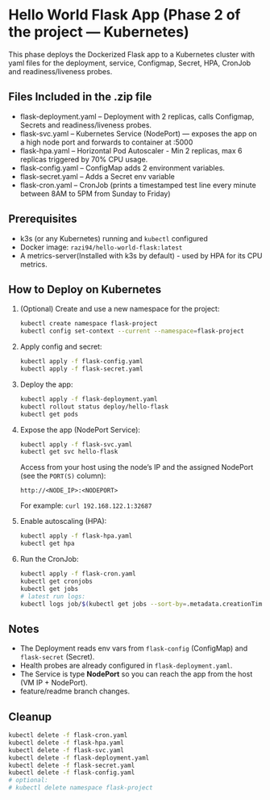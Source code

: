 # Hello World Flask App (Phase 2 of the project — Kubernetes)

This phase deploys the Dockerized Flask app to a Kubernetes cluster with yaml files for the deployment, service, Configmap, Secret, HPA, CronJob and readiness/liveness probes.

## Files Included in the .zip file

- flask-deployment.yaml – Deployment with 2 replicas, calls Configmap, Secrets and readiness/liveness probes.
- flask-svc.yaml – Kubernetes Service (NodePort) — exposes the app on a high node port and forwards to container at :5000
- flask-hpa.yaml – Horizontal Pod Autoscaler - Min 2 replicas, max 6 replicas triggered by 70% CPU usage.
- flask-config.yaml – ConfigMap adds 2 environment variables.
- flask-secret.yaml – Adds a Secret env variable
- flask-cron.yaml – CronJob (prints a timestamped test line every minute between 8AM to 5PM from Sunday to Friday)

## Prerequisites

- k3s (or any Kubernetes) running and `kubectl` configured
- Docker image: `razi94/hello-world-flask:latest`
- A metrics-server(Installed with k3s by default) - used by HPA for its CPU metrics.

## How to Deploy on Kubernetes

1. (Optional) Create and use a new namespace for the project:

   ```bash
   kubectl create namespace flask-project
   kubectl config set-context --current --namespace=flask-project
   ```
2. Apply config and secret:

   ```bash
   kubectl apply -f flask-config.yaml
   kubectl apply -f flask-secret.yaml
   ```
3. Deploy the app:

   ```bash
   kubectl apply -f flask-deployment.yaml
   kubectl rollout status deploy/hello-flask
   kubectl get pods
   ```
4. Expose the app (NodePort Service):

   ```bash
   kubectl apply -f flask-svc.yaml
   kubectl get svc hello-flask
   ```

   Access from your host using the node’s IP and the assigned NodePort (see the `PORT(S)` column):

   ```
   http://<NODE_IP>:<NODEPORT>
   ```
   For example: `curl 192.168.122.1:32687`
5. Enable autoscaling (HPA):

   ```bash
   kubectl apply -f flask-hpa.yaml
   kubectl get hpa
   ```
6. Run the CronJob:

   ```bash
   kubectl apply -f flask-cron.yaml
   kubectl get cronjobs
   kubectl get jobs
   # latest run logs:
   kubectl logs job/$(kubectl get jobs --sort-by=.metadata.creationTimestamp -o jsonpath='{.items[-1].metadata.name}')
   ```

## Notes

- The Deployment reads env vars from `flask-config` (ConfigMap) and `flask-secret` (Secret).
- Health probes are already configured in `flask-deployment.yaml`.
- The Service is type **NodePort** so you can reach the app from the host (VM IP + NodePort).
- feature/readme branch changes.

## Cleanup

```bash
kubectl delete -f flask-cron.yaml
kubectl delete -f flask-hpa.yaml
kubectl delete -f flask-svc.yaml
kubectl delete -f flask-deployment.yaml
kubectl delete -f flask-secret.yaml
kubectl delete -f flask-config.yaml
# optional:
# kubectl delete namespace flask-project
```
